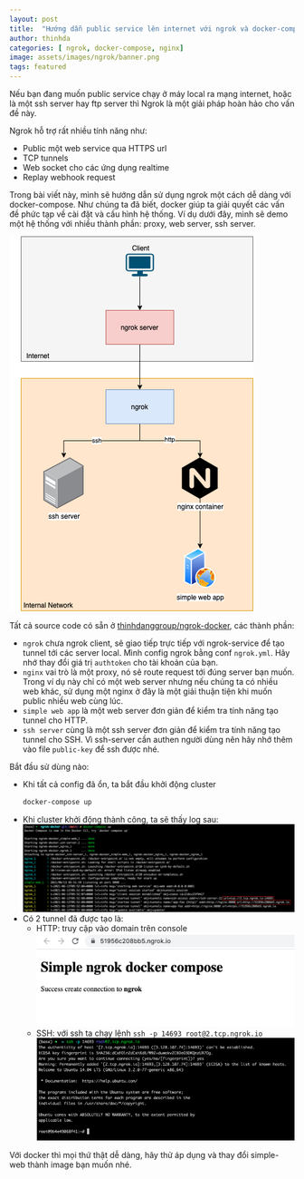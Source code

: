 ```yaml
---
layout: post
title:  "Hướng dẫn public service lên internet với ngrok và docker-compose"
author: thinhda
categories: [ ngrok, docker-compose, nginx]
image: assets/images/ngrok/banner.png
tags: featured
---
```


Nếu bạn đang muốn public service chạy ở máy local ra mạng internet, hoặc là một ssh server hay ftp server thì Ngrok là một giải pháp hoàn hảo cho vấn đề này.

Ngrok hỗ trợ rất nhiều tính năng như:

- Public một web service qua HTTPS url
- TCP tunnels
- Web socket cho các ứng dụng realtime
- Replay webhook request

Trong bài viết này, mình sẽ hướng dẫn sử dụng ngrok một cách dễ dàng với docker-compose. Như chúng ta đã biết, docker giúp ta giải quyết các vấn đề phức tạp về cài đặt và cấu hình hệ thống. Ví dụ dưới đây, mình sẽ demo một hệ thống với nhiều thành phần: proxy, web server, ssh server.


![deployment](/assets/images/ngrok/ngrok-docker.png)

Tất cả source code có sẵn ở [thinhdanggroup/ngrok-docker](https://github.com/thinhdanggroup/ngrok-docker), các thành phần:

- `ngrok` chưa ngrok client, sẽ giao tiếp trực tiếp với ngrok-service để tạo tunnel tới các server local. Mình config ngrok bằng conf `ngrok.yml`. Hãy nhớ thay đổi giá trị `authtoken` cho tài khoản của bạn.
- `nginx` vai trò là một proxy, nó sẽ route request tới đúng server bạn muốn. Trong ví dụ này chỉ có một web server nhưng nếu chúng ta có nhiều web khác, sử dụng một nginx ở đây là một giải thuận tiện khi muốn public nhiều web cùng lúc.
- `simple web app` là một web server đơn giản để kiểm tra tính năng tạo tunnel cho HTTP.
- `ssh server` cùng là một ssh server đơn giản để kiểm tra tính năng tạo tunnel cho SSH. Vì ssh-server cần authen người dùng nên hãy nhớ thêm vào file `public-key` để ssh được nhé.


Bắt đầu sử dùng nào:

- Khi tất cả config đã ổn, ta bắt đầu khởi động cluster
	```sh
	docker-compose up
	```
- Khi cluster khởi động thành công, ta sẽ thấy log sau:
	![log-docker](/assets/images/ngrok/log-docker.png)
- Có 2 tunnel đã được tạo là:
  - HTTP: truy cập vào domain trên console
        ![http](/assets/images/ngrok/http-example.png)
  - SSH: với ssh ta chạy lệnh `ssh -p 14693 root@2.tcp.ngrok.io`
        ![ssh](/assets/images/ngrok/ssh-example.png)

Với docker thì mọi thứ thật dễ dàng, hãy thử áp dụng và thay đổi simple-web thành image bạn muốn nhé.